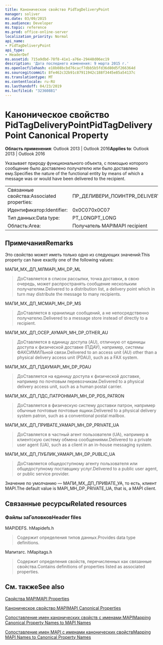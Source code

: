 ```yaml
---
title: Каноническое свойство PidTagDeliveryPoint
manager: soliver
ms.date: 03/09/2015
ms.audience: Developer
ms.topic: reference
ms.prod: office-online-server
localization_priority: Normal
api_name:
- PidTagDeliveryPoint
api_type:
- HeaderDef
ms.assetid: 715a9dbd-78f8-41e1-a76e-29448d06ec19
description: 'Дата последнего изменения: 9 марта 2015 г.'
ms.openlocfilehash: e18b08bcbd76cacf7dbb5b5fd36d80d5f266364d
ms.sourcegitcommit: 8fe462c32b91c87911942c188f3445e85a54137c
ms.translationtype: MT
ms.contentlocale: ru-RU
ms.lasthandoff: 04/23/2019
ms.locfileid: "32360881"
---
```

# <a name="pidtagdeliverypoint-canonical-property"></a><span data-ttu-id="87056-103">Каноническое свойство PidTagDeliveryPoint</span><span class="sxs-lookup"><span data-stu-id="87056-103">PidTagDeliveryPoint Canonical Property</span></span>

  
  
<span data-ttu-id="87056-104">**Область применения**: Outlook 2013 | Outlook 2016</span><span class="sxs-lookup"><span data-stu-id="87056-104">**Applies to**: Outlook 2013 | Outlook 2016</span></span> 
  
<span data-ttu-id="87056-105">Указывает природу функционального объекта, с помощью которого сообщение было доставлено получателю или было доставлено ему.</span><span class="sxs-lookup"><span data-stu-id="87056-105">Specifies the nature of the functional entity by means of which a message was or would have been delivered to the recipient.</span></span> 
  
|||
|:-----|:-----|
|<span data-ttu-id="87056-106">Связанные свойства:</span><span class="sxs-lookup"><span data-stu-id="87056-106">Associated properties:</span></span>  <br/> |<span data-ttu-id="87056-107">ПР_ДЕЛИВЕРИ_ПОИНТ</span><span class="sxs-lookup"><span data-stu-id="87056-107">PR_DELIVERY_POINT</span></span>  <br/> |
|<span data-ttu-id="87056-108">Идентификатор:</span><span class="sxs-lookup"><span data-stu-id="87056-108">Identifier:</span></span>  <br/> |<span data-ttu-id="87056-109">0x0C07</span><span class="sxs-lookup"><span data-stu-id="87056-109">0x0C07</span></span>  <br/> |
|<span data-ttu-id="87056-110">Тип данных:</span><span class="sxs-lookup"><span data-stu-id="87056-110">Data type:</span></span>  <br/> |<span data-ttu-id="87056-111">PT_LONG</span><span class="sxs-lookup"><span data-stu-id="87056-111">PT_LONG</span></span>  <br/> |
|<span data-ttu-id="87056-112">Область:</span><span class="sxs-lookup"><span data-stu-id="87056-112">Area:</span></span>  <br/> |<span data-ttu-id="87056-113">Получатель MAPI</span><span class="sxs-lookup"><span data-stu-id="87056-113">MAPI recipient</span></span>  <br/> |
   
## <a name="remarks"></a><span data-ttu-id="87056-114">Примечания</span><span class="sxs-lookup"><span data-stu-id="87056-114">Remarks</span></span>

<span data-ttu-id="87056-115">Это свойство может иметь только одно из следующих значений:</span><span class="sxs-lookup"><span data-stu-id="87056-115">This property can have exactly one of the following values:</span></span> 
  
<span data-ttu-id="87056-116">МАПИ_МХ_ДП_МЛ</span><span class="sxs-lookup"><span data-stu-id="87056-116">MAPI_MH_DP_ML</span></span> 
  
> <span data-ttu-id="87056-117">ДоСтавляется в список рассылки, точка доставки, в свою очередь, может распространять сообщение нескольким получателям.</span><span class="sxs-lookup"><span data-stu-id="87056-117">Delivered to a distribution list, a delivery point which in turn may distribute the message to many recipients.</span></span>
    
<span data-ttu-id="87056-118">МАПИ_МХ_ДП_МС</span><span class="sxs-lookup"><span data-stu-id="87056-118">MAPI_MH_DP_MS</span></span> 
  
> <span data-ttu-id="87056-119">ДоСтавляется в хранилище сообщений, а не непосредственно получателю.</span><span class="sxs-lookup"><span data-stu-id="87056-119">Delivered to a message store instead of directly to a recipient.</span></span>
    
<span data-ttu-id="87056-120">МАПИ_МХ_ДП_ОСЕР_АУ</span><span class="sxs-lookup"><span data-stu-id="87056-120">MAPI_MH_DP_OTHER_AU</span></span> 
  
> <span data-ttu-id="87056-121">ДоСтавляется в единицу доступа (AU), отличную от единицы доступа к физической доставке (ПДАУ), например, системы ФАКСИМИЛЬной связи.</span><span class="sxs-lookup"><span data-stu-id="87056-121">Delivered to an access unit (AU) other than a physical delivery access unit (PDAU), such as a FAX system.</span></span>
    
<span data-ttu-id="87056-122">МАПИ_МХ_ДП_ПДАУ</span><span class="sxs-lookup"><span data-stu-id="87056-122">MAPI_MH_DP_PDAU</span></span> 
  
> <span data-ttu-id="87056-123">ДоСтавляется на единицу доступа к физической доставке, например по почтовым перевозчикам.</span><span class="sxs-lookup"><span data-stu-id="87056-123">Delivered to a physical delivery access unit, such as a human postal carrier.</span></span>
    
<span data-ttu-id="87056-124">МАПИ_МХ_ДП_ПДС_ПАТРОН</span><span class="sxs-lookup"><span data-stu-id="87056-124">MAPI_MH_DP_PDS_PATRON</span></span> 
  
> <span data-ttu-id="87056-125">ДоСтавляется в физическую систему доставки патрон, например обычные почтовые почтовые ящики.</span><span class="sxs-lookup"><span data-stu-id="87056-125">Delivered to a physical delivery system patron, such as a conventional postal mailbox.</span></span>
    
<span data-ttu-id="87056-126">МАПИ_МХ_ДП_ПРИВАТЕ_УА</span><span class="sxs-lookup"><span data-stu-id="87056-126">MAPI_MH_DP_PRIVATE_UA</span></span> 
  
> <span data-ttu-id="87056-127">ДоСтавляется в частный агент пользователя (UA), например в клиентскую систему обмена сообщениями.</span><span class="sxs-lookup"><span data-stu-id="87056-127">Delivered to a private user agent (UA), such as a client in an in-house messaging system.</span></span>
    
<span data-ttu-id="87056-128">МАПИ_МХ_ДП_ПУБЛИК_УА</span><span class="sxs-lookup"><span data-stu-id="87056-128">MAPI_MH_DP_PUBLIC_UA</span></span> 
  
> <span data-ttu-id="87056-129">ДоСтавляется общедоступному агенту пользователя или общедоступному поставщику услуг.</span><span class="sxs-lookup"><span data-stu-id="87056-129">Delivered to a public user agent, or public service provider.</span></span>
    
<span data-ttu-id="87056-130">Значение по умолчанию — МАПИ_МХ_ДП_ПРИВАТЕ_УА, то есть, клиент MAPI.</span><span class="sxs-lookup"><span data-stu-id="87056-130">The default value is MAPI_MH_DP_PRIVATE_UA, that is, a MAPI client.</span></span> 
  
## <a name="related-resources"></a><span data-ttu-id="87056-131">Связанные ресурсы</span><span class="sxs-lookup"><span data-stu-id="87056-131">Related resources</span></span>

### <a name="header-files"></a><span data-ttu-id="87056-132">Файлы заГоловков</span><span class="sxs-lookup"><span data-stu-id="87056-132">Header files</span></span>

<span data-ttu-id="87056-133">MAPIDEFS. h</span><span class="sxs-lookup"><span data-stu-id="87056-133">Mapidefs.h</span></span>
  
> <span data-ttu-id="87056-134">Содержит определения типов данных.</span><span class="sxs-lookup"><span data-stu-id="87056-134">Provides data type definitions.</span></span>
    
<span data-ttu-id="87056-135">Мапитагс. h</span><span class="sxs-lookup"><span data-stu-id="87056-135">Mapitags.h</span></span>
  
> <span data-ttu-id="87056-136">Содержит определения свойств, перечисленных как связанные свойства.</span><span class="sxs-lookup"><span data-stu-id="87056-136">Contains definitions of properties listed as associated properties.</span></span>
    
## <a name="see-also"></a><span data-ttu-id="87056-137">См. также</span><span class="sxs-lookup"><span data-stu-id="87056-137">See also</span></span>



[<span data-ttu-id="87056-138">Свойства MAPI</span><span class="sxs-lookup"><span data-stu-id="87056-138">MAPI Properties</span></span>](mapi-properties.md)
  
[<span data-ttu-id="87056-139">Каноническое свойство MAPI</span><span class="sxs-lookup"><span data-stu-id="87056-139">MAPI Canonical Properties</span></span>](mapi-canonical-properties.md)
  
[<span data-ttu-id="87056-140">Сопоставление имен канонических свойств с именами MAPI</span><span class="sxs-lookup"><span data-stu-id="87056-140">Mapping Canonical Property Names to MAPI Names</span></span>](mapping-canonical-property-names-to-mapi-names.md)
  
[<span data-ttu-id="87056-141">Сопоставление имен MAPI с именами канонических свойств</span><span class="sxs-lookup"><span data-stu-id="87056-141">Mapping MAPI Names to Canonical Property Names</span></span>](mapping-mapi-names-to-canonical-property-names.md)


